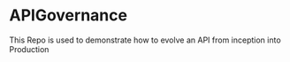 # APIGovernance
This Repo is used to demonstrate how to evolve an API from inception into Production
